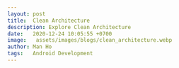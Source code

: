 ```yaml
---
layout: post
title:  Clean Architecture
description: Explore Clean Architecture
date:   2020-12-24 10:05:55 +0700
image:   assets/images/blogs/clean_architecture.webp
author: Man Ho
tags:   Android Development
---
```

